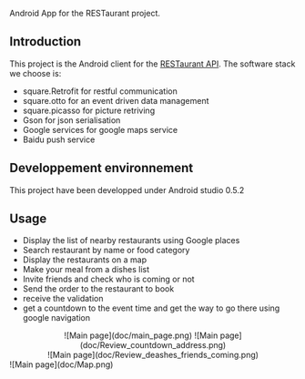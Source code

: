 Android App for the RESTaurant project.

Introduction
----------

This project is the Android client for the [RESTaurant API](https://github.com/gaodayue/RESTaurant_backend). The software stack we choose is:

* square.Retrofit for restful communication
* square.otto     for an event driven data management
* square.picasso  for picture retriving
* Gson            for json serialisation
* Google services for google maps service
* Baidu push service

Developpement environnement
----------

This project have been developped under Android studio 0.5.2

Usage
----------

* Display the list of nearby restaurants using Google places
* Search restaurant by name or food category
* Display the restaurants on a map
* Make your meal from a dishes list
* Invite friends and check who is coming or not
* Send the order to the restaurant to book
* receive the validation
* get a countdown to the event time and get the way to go there using google navigation

<center>![Main page](doc/main_page.png)
![Main page](doc/Review_countdown_address.png)</center>
<center>![Main page](doc/Review_deashes_friends_coming.png)</center>
![Main page](doc/Map.png)


